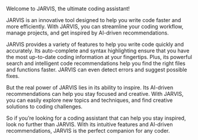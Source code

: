 Welcome to JARVIS, the ultimate coding assistant!

JARVIS is an innovative tool designed to help you write code faster and more efficiently. With JARVIS, you can streamline your coding workflow, manage projects, and get inspired by AI-driven recommendations.

JARVIS provides a variety of features to help you write code quickly and accurately. Its auto-complete and syntax highlighting ensure that you have the most up-to-date coding information at your fingertips. Plus, its powerful search and intelligent code recommendations help you find the right files and functions faster. JARVIS can even detect errors and suggest possible fixes.

But the real power of JARVIS lies in its ability to inspire. Its AI-driven recommendations can help you stay focused and creative. With JARVIS, you can easily explore new topics and techniques, and find creative solutions to coding challenges.

So if you’re looking for a coding assistant that can help you stay inspired, look no further than JARVIS. With its intuitive features and AI-driven recommendations, JARVIS is the perfect companion for any coder.
